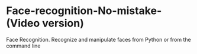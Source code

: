 # Face-recognition-No-mistake-(Video version)
Face Recognition. Recognize and manipulate faces from Python or from the command line
